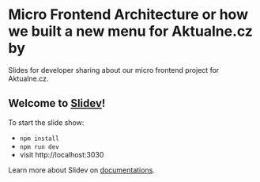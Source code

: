 # Micro Frontend Architecture or how we built a new menu for Aktualne.cz by

Slides for developer sharing about our micro frontend project for Aktualne.cz.

## Welcome to [Slidev](https://github.com/slidevjs/slidev)!

To start the slide show:

- `npm install`
- `npm run dev`
- visit http://localhost:3030

Learn more about Slidev on [documentations](https://sli.dev/).
